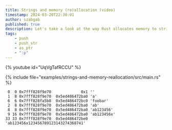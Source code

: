 ```yaml
---
title: Strings and memory (re)allocation (video)
timestamp: 2024-03-20T22:30:01
author: szabgab
published: true
description: Let's take a look at the way Rust allocates memory to strings and reallocates it when necessary.
tags:
    - push
    - push_str
    - as_ptr
    - ":p"
---
```


{% youtube id="UqVgTafRCCU" %}


{% include file="examples/strings-and-memory-reallocation/src/main.rs" %}


```
 0  0 0x7fff828f9e70             0x1 ''
 1  8 0x7fff828f9e70  0x5ed486472ba0 'a'
 6  6 0x7fff828fa5b8  0x5ed486472bc0 'foobar'
 2  8 0x7fff828f9e70  0x5ed486472ba0 'ab'
 8  8 0x7fff828f9e70  0x5ed486472ba0 'ab123456'
 9 16 0x7fff828f9e70  0x5ed486472ba0 'ab123456x'
33 33 0x7fff828f9e70  0x5ed486472be0 'ab123456x123456789123143274368741'
```

